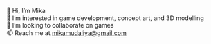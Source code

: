 👋 Hi, I’m Mika \
👀 I’m interested in game development, concept art, and 3D modelling \
💞️ I’m looking to collaborate on games \
📫 Reach me at mikamudaliya@gmail.com
